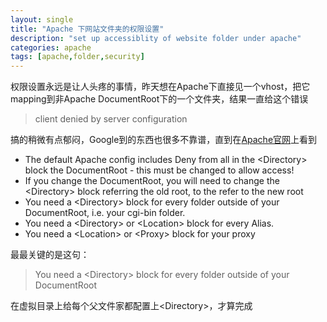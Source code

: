 ```yaml
---
layout: single
title: "Apache 下网站文件夹的权限设置"
description: "set up accessiblity of website folder under apache"
categories: apache
tags: [apache,folder,security]
---
```

权限设置永远是让人头疼的事情，昨天想在Apache下直接见一个vhost，把它mapping到非Apache DocumentRoot下的一个文件夹，结果一直给这个错误
>client denied by server configuration

搞的稍微有点郁闷，Google到的东西也很多不靠谱，直到在[Apache官网](http://wiki.apache.org/httpd/ClientDeniedByServerConfiguration?highlight=%28Client%29%7C%28denied%29%7C%28by%29%7C%28server%29%7C%28configuration%29)上看到

* The default Apache config includes Deny from all in the &lt;Directory&gt; block the DocumentRoot - this must be changed to allow access!
* If you change the DocumentRoot, you will need to change the &lt;Directory&gt; block referring the old root, to the refer to the new root
* You need a &lt;Directory&gt; block for every folder outside of your DocumentRoot, i.e. your cgi-bin folder.
* You need a &lt;Directory&gt; or &lt;Location&gt; block for every Alias.
* You need a &lt;Location&gt; or &lt;Proxy&gt; block for your proxy

最最关键的是这句：
>You need a &lt;Directory&gt; block for every folder outside of your DocumentRoot

在虚拟目录上给每个父文件家都配置上&lt;Directory&gt;，才算完成

